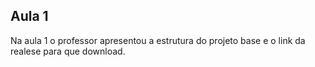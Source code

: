 
## Aula 1

Na aula 1 o professor apresentou a estrutura do projeto base e o link da realese para que download.
